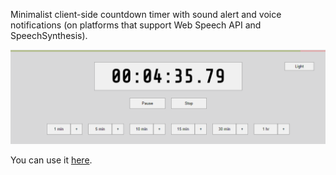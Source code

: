 Minimalist client-side countdown timer with sound alert and voice notifications (on platforms that support Web Speech API and SpeechSynthesis).

![Interface](timer.png)

You can use it [here](https://zenwarr.github.io/timer/).

